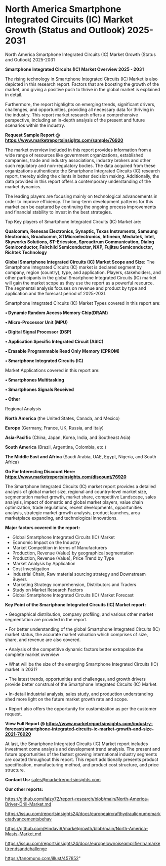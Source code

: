 # North America Smartphone Integrated Circuits (IC) Market Growth (Status and Outlook) 2025-2031
 North America Smartphone Integrated Circuits (IC) Market Growth (Status and Outlook) 2025-2031

<Strong> Smartphone Integrated Circuits (IC) Market Overview 2025 - 2031</strong>

The rising technology in Smartphone Integrated Circuits (IC) Market is also depicted in this research report. Factors that are boosting the growth of the market, and giving a positive push to thrive in the global market is explained in detail.

Furthermore, the report highlights on emerging trends, significant drivers, challenges, and opportunities, providing all necessary data for thriving in the industry. This report market research offers a comprehensive perspective, including an in-depth analysis of the present and future scenarios within the industry.

<strong>Request Sample Report @ <a href=https://www.marketreportsinsights.com/sample/76920>https://www.marketreportsinsights.com/sample/76920</a></strong>

The market overview included in this report provides information from a wide range of resources like government organizations, established companies, trade and industry associations, industry brokers and other such regulatory and non-regulatory bodies. The data acquired from these organizations authenticate the Smartphone Integrated Circuits (IC) research report, thereby aiding the clients in better decision making. Additionally, the data provided in this report offers a contemporary understanding of the market dynamics.

The leading players are focusing mainly on technological advancements in order to improve efficiency. The long-term development patterns for this market can be captured by continuing the ongoing process improvements and financial stability to invest in the best strategies.

Top Key players of Smartphone Integrated Circuits (IC) Market are:

<strong>Qualcomm, Renesas Electronics, Synaptic, Texas Instruments, Samsung Electronics, Broadcomm, STMicroelectronics, Infineon, Mediatek, Intel, Skyworks Solutions, ST-Ericssion, Spreadtrum Communication, Dialog Semiconductor, Fairchild Semiconductor, NXP, Fujitsu Semiconductor, Richtek Technology</strong>

<strong><b>Global Smartphone Integrated Circuits (IC) Market Scope and Size:</b></strong>
The Smartphone Integrated Circuits (IC) market is declared segment by company, region (country), type, and application. Players, stakeholders, and other participants in the global Smartphone Integrated Circuits (IC) market will gain the market scope as they use the report as a powerful resource. The segmental analysis focuses on revenue and product by type and application and the forecast period of 2025-2031.

Smartphone Integrated Circuits (IC) Market Types covered in this report are:

<strong>• Dynamic Random Access Memory Chip(DRAM)

• Micro-Processor Unit (MPU)

• Digital Signal Processor (DSP)

• Application Specific Integrated Circuit (ASIC)

• Erasable Programmable Read Only Memory (EPROM)

• Smartphone Integrated Circuits (IC)</strong>

Market Applications covered in this report are:

<strong>• Smartphones Multitasking

• Smartphones Signals Received

• Other</strong> 

Regional Analysis

<strong>North America</strong> (the United States, Canada, and Mexico)

<strong>Europe</strong> (Germany, France, UK, Russia, and Italy)

<strong>Asia-Pacific</strong> (China, Japan, Korea, India, and Southeast Asia)

<strong>South America</strong> (Brazil, Argentina, Colombia, etc.)

<strong>The Middle East and Africa</strong> (Saudi Arabia, UAE, Egypt, Nigeria, and South Africa)

<strong>Go For Interesting Discount Here: <a href=https://www.marketreportsinsights.com/discount/76920>https://www.marketreportsinsights.com/discount/76920</a></strong>

The Smartphone Integrated Circuits (IC) market report provides a detailed analysis of global market size, regional and country-level market size, segmentation market growth, market share, competitive Landscape, sales analysis, impact of domestic and global market players, value chain optimization, trade regulations, recent developments, opportunities analysis, strategic market growth analysis, product launches, area marketplace expanding, and technological innovations.

<strong><b>Major factors covered in the report:</b></strong>
<ul>
  <li>Global Smartphone Integrated Circuits (IC) Market </li>
  <li>Economic Impact on the Industry</li>
  <li>Market Competition in terms of Manufacturers</li>
  <li>Production, Revenue (Value) by geographical segmentation</li>
  <li>Production, Revenue (Value), Price Trend by Type</li>
  <li>Market Analysis by Application</li>
  <li>Cost Investigation</li>
  <li>Industrial Chain, Raw material sourcing strategy and Downstream Buyers</li>
  <li>Marketing Strategy comprehension, Distributors and Traders</li>
  <li>Study on Market Research Factors</li>
  <li>Global Smartphone Integrated Circuits (IC) Market Forecast</li>
</ul>

<strong><b>Key Point of the Smartphone Integrated Circuits (IC) Market report:</b></strong>

• Geographical distribution, company profiling, and various other market segmentation are provided in the report.

• For better understanding of the global Smartphone Integrated Circuits (IC) market status, the accurate market valuation which comprises of size, share, and revenue are also covered.

• Analysis of the competitive dynamic factors better extrapolate the complete market overview

• What will be the size of the emerging Smartphone Integrated Circuits (IC) market in 2031?

• The latest trends, opportunities and challenges, and growth drivers provide better construal of the Smartphone Integrated Circuits (IC) Market.

• In-detail industrial analysis, sales study, and production understanding shed more light on the future market growth rate and scope.

• Report also offers the opportunity for customization as per the customer request.

<strong><b>View Full Report @ <a href=https://www.marketreportsinsights.com/industry-forecast/smartphone-integrated-circuits-ic-market-growth-and-size-2021-76920>https://www.marketreportsinsights.com/industry-forecast/smartphone-integrated-circuits-ic-market-growth-and-size-2021-76920</a></b></strong>


At last, the Smartphone Integrated Circuits (IC) Market report includes investment come analysis and development trend analysis. The present and future opportunities of the fastest growing international industry segments are coated throughout this report. This report additionally presents product specification, manufacturing method, and product cost structure, and price structure.

<strong>Contact Us:</strong>
sales@marketreportsinsights.com

<strong>Our other reports:</strong>

<a href=https://github.com/faizy72/report-research/blob/main/North-America-Driver-Drill-Market.md>https://github.com/faizy72/report-research/blob/main/North-America-Driver-Drill-Market.md</a>

<a href=https://issuu.com/reportsinsights24/docs/europeaircrafthydraulicpumpmarketadvancementsbehav>https://issuu.com/reportsinsights24/docs/europeaircrafthydraulicpumpmarketadvancementsbehav</a>

<a href=https://github.com/Hindavi9/marketgrowth/blob/main/North-America-Masts-Market.md>https://github.com/Hindavi9/marketgrowth/blob/main/North-America-Masts-Market.md</a>

<a href=https://issuu.com/reportsinsights24/docs/europelownoiseamplifierlnamarkettrendsandchallenge>https://issuu.com/reportsinsights24/docs/europelownoiseamplifierlnamarkettrendsandchallenge</a>

<a href=https://tanomuno.com/illust/457852>https://tanomuno.com/illust/457852</a>"
